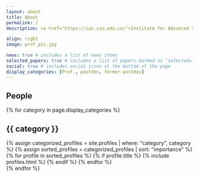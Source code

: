 ```yaml
---
layout: about
title: About
permalink: /
description: <a href="https://ias.szu.edu.cn/">Institute for Advanced Study</a>. Shenzhen University,Nanshan District Shenzhen,Guangdong,China 518060. Contacts 0755-26530611.

align: right
image: prof_pic.jpg

news: true # includes a list of news items
selected_papers: true # includes a list of papers marked as "selected={true}"
social: true # includes social icons at the bottom of the page
display_categories: [Prof., postdoc, former-postdoc]
---
```


<div class="profiles">
  <h2>People</h2>
  {% for category in page.display_categories %}
  <h2 class="category">{{ category }}</h2>
  {% assign categorized_profiles = site.profiles | where: "category", category %}
  {% assign sorted_profiles = categorized_profiles | sort: "importance" %}
  <!-- Generate cards for each profiles -->
  <div class="grid">
  {% for profile in sorted_profiles %}
    {% if profile.title %}
      {% include profiles.html %}
    {% endif %}
  {% endfor %}
  </div>
  {% endfor %}
</div>
